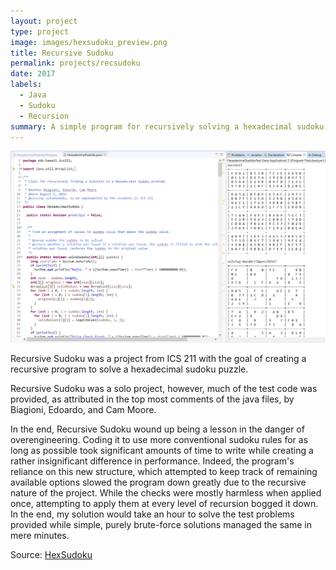 ```yaml
---
layout: project
type: project
image: images/hexsudoku_preview.png
title: Recursive Sudoku
permalink: projects/recsudoku
date: 2017
labels:
  - Java
  - Sudoku
  - Recursion
summary: A simple program for recursively solving a hexadecimal sudoku puzzle
---
```


<img class="ui large right spaced image" src="../images/recsudoku.png">

Recursive Sudoku was a project from ICS 211 with the goal of creating a recursive program to solve a hexadecimal sudoku puzzle.

Recursive Sudoku was a solo project, however, much of the test code was provided, as attributed in the top most comments of the java files, by Biagioni, Edoardo, and Cam Moore.

In the end, Recursive Sudoku wound up being a lesson in the danger of overengineering.  Coding it to use more conventional sudoku rules for as long as possible took significant amounts of time to write while creating a rather insignificant difference in performance.  Indeed, the program's reliance on this new structure, which attempted to keep track of remaining available options slowed the program down greatly due to the recursive nature of the project.  While the checks were mostly harmless when applied once, attempting to apply them at every level of recursion bogged it down.  In the end, my solution would take an hour to solve the test problems provided while simple, purely brute-force solutions managed the same in mere minutes.

Source: <a href="https://github.com/lyuyeda/HexSudoku"><i class="large github icon"></i>HexSudoku</a>

